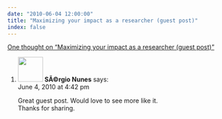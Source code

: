 ```yaml
---
date: "2010-06-04 12:00:00"
title: "Maximizing your impact as a researcher (guest post)"
index: false
---
```


[One thought on &ldquo;Maximizing your impact as a researcher (guest post)&rdquo;](/lemire/blog/2010/06-04-maximizing-your-impact-as-a-researcher-guest-post)

<ol class="comment-list">
<li id="comment-52569" class="comment even thread-even depth-1">
<div class="comment-author vcard">
<img alt src="https://secure.gravatar.com/avatar/9476b786bc2559cdb82ffab8e2979551?s=56&#038;d=mm&#038;r=g" srcset="https://secure.gravatar.com/avatar/9476b786bc2559cdb82ffab8e2979551?s=112&#038;d=mm&#038;r=g 2x" class="avatar avatar-56 photo" height="56" width="56" decoding="async" /> <b class="fn">SÃ©rgio Nunes</b> <span class="says">says:</span> </div>
<div class="comment-metadata"><time datetime="2010-06-04T16:42:01+00:00">June 4, 2010 at 4:42 pm</time></a> </div>
<div class="comment-content">
<p>Great guest post. Would love to see more like it.<br/>
Thanks for sharing.</p>
</div>
</li>
</ol>

